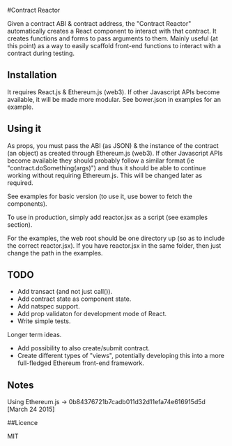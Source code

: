 #Contract Reactor

Given a contract ABI & contract address, the "Contract Reactor" automatically creates a React component to interact with that contract. It creates functions and forms to pass arguments to them. Mainly useful (at this point) as a way to easily scaffold front-end functions to interact with a contract during testing.

## Installation

It requires React.js & Ethereum.js (web3). If other Javascript APIs become available, it will be made more modular. See bower.json in examples for an example.

## Using it

As props, you must pass the ABI (as JSON) & the instance of the contract (an object) as created through Ethereum.js (web3). If other Javascript APIs become available they should probably follow a similar format (ie "contract.doSomething(args)") and thus it should be able to continue working without requiring Ethereum.js. This will be changed later as required. 

See examples for basic version (to use it, use bower to fetch the components).

To use in production, simply add reactor.jsx as a script (see examples section).

For the examples, the web root should be one directory up (so as to include the correct reactor.jsx). If you have reactor.jsx in the same folder, then just change the path in the examples.

## TODO

- Add transact (and not just call()).
- Add contract state as component state.
- Add natspec support.
- Add prop validaton for development mode of React.
- Write simple tests.

Longer term ideas.
- Add possibility to also create/submit contract.
- Create different types of "views", potentially developing this into a more full-fledged Ethereum front-end framework.

## Notes

Using Ethereum.js -> 0b84376721b7cadb011d32d11efa74e616915d5d [March 24 2015]

##Licence

MIT
